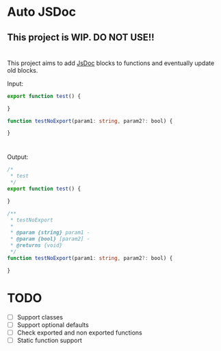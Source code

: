 # Auto JSDoc

## This project is WIP. DO NOT USE!!

#

This project aims to add [JsDoc](https://jsdoc.app/) blocks to functions and eventually update old blocks.

Input:
```ts
export function test() {

}

function testNoExport(param1: string, param2?: bool) {

}
```

#

Output:
```ts
/*
 * test
 */
export function test() {

}

/**
 * testNoExport
 *
 * @param {string} param1 - 
 * @param {bool} [param2] - 
 * @returns {void}
 */
function testNoExport(param1: string, param2?: bool) {

}
```

# TODO
* [ ] Support classes
* [ ] Support optional defaults
* [ ] Check exported and non exported functions
* [ ] Static function support 
